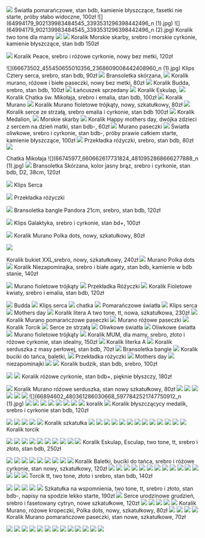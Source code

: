 ![](64587446_2291096324463750_1533606334614732800_n.jpg)
Światła pomarańczowe, stan bdb, kamienie błyszczące, fasetki nie starte, próby słabo widoczne, 100zł
![](64994179_902139983484545_3393531296398442496_n (1).jpg)
![](64994179_902139983484545_3393531296398442496_n (2).jpg)
Koralik two tone dla mamy 
![](64994179_902139983484545_3393531296398442496_n.jpg)
![](66354107_321795202037648_4999276966868680704_n.jpg)
Koralik Morskie skarby, srebro i morskie cyrkonie, kamienie błyszczące, stan bdb 150zł

![](66619494_470510113788604_4769905063059521536_n.jpg)
Koralik Peace, srebro i różowe cyrkonie, nowy bez metki, 120zł

![](66673502_455450655010356_2368609008442408960_n (1).jpg)
Klips Cztery serca, srebro, stan bdb, 90zł
![](66673502_455450655010356_2368609008442408960_n.jpg)
Bransoletka skórzana, 
![](66689728_635413243609607_6576812373015789568_n.jpg)
Koralik murano, różowe i biełe paseczki, nowy bez metki, 80zł
![](66703409_445193019366087_1201478085573083136_n.jpg)
Koralik Budda, srebro, stan bdb, 100zł
![](66708669_441268893092367_3076123897439977472_n.jpg)
Łańcuszek sprzedany
![](66720731_849270998780485_1147262438517768192_n.jpg)
Koralik Eskulap, 
![](66721227_427366761454932_9019372922929676288_n.jpg)
Koralik Chatka św. Mikołaja, srebro i emalia, stan bdb, 100zł
![](66721689_2062618700701010_5570276041190014976_n.jpg)
Koralik Murano 
![](66723132_438794176978317_3620672870935429120_n.jpg)
Koralik Murano fioletowe trójkąty, nowy, szkatułkowy, 80zł
![](66725391_2327486067299603_2322892268442222592_n.jpg)
Koralik serce ze strzałą, srebro emalia i cyrkonie, stan bdb 100zł
![](66725418_360686291286138_3549300324181213184_n.jpg)
Koralik Medalion, 
![](66733385_2335724116689830_5964827456580878336_n.jpg)
Morskie skarby
![](66736869_389969058318577_8005272947537215488_n.jpg)
Koralik Happy mothers day, dwójka zdzieci z sercem na dzień matki, stan bdb-, 60zł 
![](66738392_1271782152995456_7840328027069218816_n.jpg)
Murano paseczki
![](66738393_389931638375276_4572213838753038336_n.jpg)
Światła oliwkowe, srebro i cyrkonie, stan bdb-, próby prawie całkiem starte, kamienie błyszczące, 100zł
![](66743771_389891168546848_5089261406507761664_n.jpg)
Przekładka różyczki, srebro, stan bdb, 80zł
![](66744973_1685875304889992_1136004762299269120_n.jpg)

Chatka Mikołaja
![](66745977_660662617731824_4810952868666277888_n (1).jpg)
![](66745977_660662617731824_4810952868666277888_n.jpg)
Bransoletka Skórzana, kolor jasny brąz, srebro i cyrkonie, stan bdb, D2, 38cm, 120zł

![](66752111_509417043164351_2981511329891745792_n.jpg)
Klips Serca

![](66753052_380261829296509_8149322843520237568_n.jpg)
Przekładka różyczki

![](66759480_948978715444904_2053800906511613952_n.jpg)
Bransoletka bangle Pandora 21cm, srebro, stan bdb, 120zł

![](66768576_463720691129829_529807838281728000_n.jpg)
Klips Galaktyka, srebro i cyrkonie, stan bd+, 100zł

![](66771585_919132395113573_6231735832663818240_n.jpg)
Koralik Murano Polka dots, nowy, szkatułkowy, 80zł

![](66775097_2286882414909090_2813825447194787840_n.jpg)


Koralik bukiet XXL,srebro, nowy, szkatułkowy, 240zł
![](66777314_1315509885281726_4687611990724575232_n.jpg)
Murano Polka dots
![](66783175_458977774935030_7563204170056990720_n.jpg)
Koralik Niezapominajka, srebro i białe agaty, stan bdb, kamienie w bdb stanie, 140zł


![](66786937_431879787407731_6204000896666304512_n.jpg)
Murano fioletowe trójkąty
![](66787684_2156620847793193_1804732222553456640_n.jpg)
Przekładka Różyczki
![](66787858_1376334359186567_7986015710046322688_n.jpg)
Koralik Fioletowe kwiaty, srebro i emalia, stan bdb, 120zł

![](66788394_518018282275291_8879304053608153088_n.jpg)
Budda
![](66788788_387320148590704_2884639721214967808_n.jpg)
Klips serca
![](66791935_381985605789659_3052020506615087104_n.jpg)
chatka
![](66800468_877715735931144_3598445118098505728_n.jpg)
Pomarańczowe światła
![](66800974_691124324669069_4672051800952537088_n.jpg)
Klips serca
![](66806903_334281427477202_7078835165916561408_n.jpg)
Mothers day
![](66815029_2349430765324836_2616603233317027840_n.jpg)
Koralik litera A two tone, tt, nowa, szkatułkowa, 230zł
![](66818767_1578820998919424_863084832161267712_n.jpg)
Koralik Murano pomarańczowe paseczki
![](66819567_2284999665050636_8492122578758926336_n.jpg)
Murano różowe paseczki
![](66821543_863297100723898_8582827378902827008_n.jpg)
Koralik Torcik 
![](66828788_2382792718477743_6238258552251613184_n.jpg)
Serce ze strzałą
![](66828978_1050844531772572_7375873433365643264_n.jpg)
Oliwkowe światła
![](66830011_331386431098296_324926722757623808_n.jpg)
Oliwkowe światła
![](66833410_1074783046046559_4611880030690082816_n.jpg)
Murano fioletowe trójkąty
![](66838888_634298693640430_1383369323493457920_n.jpg)
Koralik MUM, dla mamy, srebro, złoto i różowe cyrkonie, stan idealny, 150zł
![](66840677_1090109464521237_7483452451345924096_n.jpg)
Koralik literka A
![](66842432_486973331850008_22990332870262784_n.jpg)
Koralik serduszka z masy perłowej, stan bdb, 70zł
![](66842487_947601648922050_3474942470213599232_n.jpg)
Bransoletka bangle
![](66843353_472862963288076_4091622065075912704_n.jpg)
Koralik buciki do tańca, baletki,
![](66847987_367756437220018_2240172667200077824_n.jpg)
Przekładka różyczki
![](66852359_458016968263334_3723662389942419456_n.jpg)
Mothers day
![](66855313_2392417067643492_7369697811559874560_n.jpg)
niezapominajki
![](66856298_1083722971818595_1761688794752352256_n.jpg)
![](66857465_454438942014323_6619946699504746496_n.jpg)
Koralik budzik, stan bdb, srebro, 100zł

![](66857676_2383651021876505_759487987598753792_n.jpg)
![](66859498_697942930650532_6075402746826063872_n.jpg)
Koralik różowe cyrkonie, stan bdb+, pięknie błyszczy, 180zł

![](66860133_2374095849578397_4729308662810542080_n.jpg)
Koralik Murano różowe serduszka, stan nowy szkatułkowy, 80zł
![](66866851_353095312051431_1222011692855066624_n.jpg)
![](66867890_2283294558589325_341748645072207872_n.jpg)
![](66871232_320554345489934_2963739876207362048_n.jpg)
![](66876754_696835684110762_7269542073320079360_n.jpg)
![](66879372_2219358071493075_7407097940096843776_n.jpg)
![](66887478_2600666013299646_4326660044360777728_n.jpg)
![](66894602_480361286030668_5977842521747750912_n (1).jpg)
![](66894602_480361286030668_5977842521747750912_n.jpg)
![](66908702_2521055451511918_3663243049175089152_n.jpg)
![](66909120_670792500055916_1675928098966601728_n.jpg)
![](66969571_636435640173681_6185504654365818880_n.jpg)
![](67058300_2453708208196015_7152992797098770432_n.jpg)
![](67062596_2414185588862562_3236830630079627264_n.jpg)
![](67065879_362548057764682_5293051226676527104_n.jpg)
![](67070603_2386386671640834_1817649280861601792_n.jpg)
koralik
![](67071309_212130753015211_4337737374902517760_n.jpg)
Koralik błyszczącycy medalik, srebro i cyrkonie stan bdb, 120zł

![](67071313_359332741420661_6249933407233507328_n.jpg)
![](67077469_393075044646049_1951548180554317824_n.jpg)
![](67082983_451541029024457_483740594590449664_n.jpg)
![](67084463_317497565625130_114206500410359808_n.jpg)
![](67086425_1250336665145556_7851430951321075712_n.jpg)
Koralik szkatułka 
![](67089401_2586416361390907_5770903163406123008_n.jpg)
![](67095157_341564546772318_2056383573425913856_n.jpg)
![](67097319_1451733098302026_9114201729196359680_n.jpg)
![](67099722_715546882208329_4882575575790649344_n.jpg)
![](67101483_342756879989610_1277301098914250752_n.jpg)
![](67108791_1007143989677311_3299601611470405632_n.jpg)
![](67112644_355195402052189_6912337344188121088_n.jpg)
![](67115945_359922484693162_6158255092622426112_n.jpg)
![](67117802_2270700609713093_8941589291377623040_n.jpg)
![](67118043_2388605448074595_410793693214146560_n.jpg)
![](67119248_1024629514373928_3875197692367863808_n.jpg)
![](67119813_2322469461204193_4816884175552380928_n.jpg)
![](67128641_1926430124125591_4134953530563756032_n.jpg)
Koralik torcik 

![](67129913_349428852405155_1001992471174971392_n.jpg)
![](67140222_646818309150019_5816964295358939136_n.jpg)
![](67141037_492593591283556_379410762319265792_n.jpg)
![](67143408_2554355931251721_7751275908865982464_n.jpg)
![](67145771_2260714510710212_5539184914668191744_n.jpg)
![](67151022_2450515985176760_6799302158668791808_n.jpg)
![](67159554_924403204574687_8445887771213561856_n.jpg)
![](67165307_433826593874823_7720195004366323712_n.jpg)
![](67168109_1211102122402692_5637764236701597696_n.jpg)
![](67170493_518228895650599_2874475681108983808_n.jpg)
Koralik Eskulap, Esculap, two tone, tt, srebro i złoto, stan bdb, 250zł 

![](67175596_741920066227375_56406252174966784_n.jpg)
![](67177555_330826187864180_3476739871077302272_n.jpg)
![](67185598_375224119800645_5671393182089216000_n.jpg)
![](67189592_493939201359370_2115616395117985792_n.jpg)
![](67194752_2453127874919087_5072364120402034688_n.jpg)
![](67217013_756257448123265_4760532009900572672_n.jpg)
![](67220899_499840070752197_998073283452600320_n.jpg)
![](67223583_682827045497388_9205207073971765248_n.jpg)
![](67223995_478659862891709_8510277723346698240_n.jpg)
Koralik Baletki, buciki do tańca, srebro i różowe cyrkonie, stan nowy, szkatułkowy, 120zł
![](67226507_398006124144147_5794293465105825792_n.jpg)
![](67229154_523758528361057_56453273476923392_n.jpg)
![](67231898_329896634580820_4568634318519271424_n.jpg)
![](67232107_2438223616415041_1880938231013310464_n.jpg)
![](67248254_2533725463521783_1287048441293176832_n.jpg)
![](67256073_426727261256969_5352242954121510912_n.jpg)
![](67270895_2667527046646924_4091725612442451968_n.jpg)
![](67271933_395229917768889_1835254416232415232_n.jpg)
![](67281178_1165733003609506_4364225997290078208_n.jpg)
![](67281837_1495076087284368_1563120916081147904_n.jpg)
![](67283998_421507038457516_700994690555576320_n.jpg)
![](67293000_928184370907121_4134213988734992384_n.jpg)
![](67293311_378915319430886_1236128395658526720_n.jpg)
![](67295785_343332063270379_9222200859402698752_n.jpg)
![](67297134_365694037478822_1679514078831181824_n.jpg)
Torcik tt, two tone, złoto i srebro, stan bdb, 140zł

![](67300225_669758620158544_902651020079792128_n.jpg)
![](67305977_2265479363767248_8590037563840921600_n.jpg)
![](67312432_2825043894204335_8177220567368204288_n.jpg)
![](67313941_703740816731901_7562471079269105664_n.jpg)
![](67314721_338169937102055_6322474644653735936_n.jpg)
Szkatułka na wspomnienia, two tone, tt, srebro i złoto, stan bdb-, napisy na spodzie lekko starte, 190zł
![](67321320_900385910295757_690735856226402304_n.jpg)
Serce urodzinowe grudzień, srebro i fasetowany cytryn, nowe szkatułkowe, 120zł
![](67340444_319620675612196_346474797019955200_n.jpg)
![](67341186_209799239934340_7532195476842479616_n.jpg)
![](67343942_2432322493759157_2227077548137775104_n.jpg)
![](67346067_2766474896760173_7544090470373130240_n.jpg)
![](67347449_2273226432762585_3812073651780452352_n.jpg)
Koralik Murano, różowe kropeczki, Polka dots, nowy, szkatułkowy, 80zł
![](67374215_897113923982913_2920311486192549888_n.jpg)
![](67378379_2370321673288858_3978782021395677184_n.jpg)
![](67388690_472309316863148_3287378216150368256_n.jpg)
![](67401911_1297757233717444_7227642137611862016_n.jpg)
Koralik Murano pomarańczowe paseczki, stan nowe, szkatułkowe, 70zł

![](67401990_1029148350624235_7460335855027093504_n.jpg)
![](67402109_2269480653165057_925604914447515648_n.jpg)
![](67402507_328139391471891_2011255699211812864_n.jpg)
![](67404071_1310184895817611_8921728074110730240_n.jpg)
![](67406473_2904078172967848_8718252048547577856_n.jpg)
![](67407490_460207671195882_7807657237345730560_n.jpg)
![](67411210_2311724869069382_666289842975408128_n.jpg)
![](67415819_638673649949239_976956685899792384_n.jpg)
![](67423203_314481152767311_4512623302119784448_n.jpg)
![](67425721_841443069570914_1798421012925120512_n.jpg)
![](67476724_462171851264887_5035502666663329792_n.jpg)
![](67509918_2304044953147007_520880538303594496_n.jpg)
![](67598367_2681699841858698_7608155993561628672_n.jpg)
